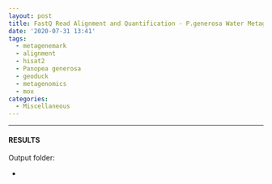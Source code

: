 ```yaml
---
layout: post
title: FastQ Read Alignment and Quantification - P.generosa Water Metagenomic Libraries to MetaGeneMark Assembly with Hisat2 on Mox
date: '2020-07-31 13:41'
tags: 
  - metagenemark
  - alignment
  - hisat2
  - Panopea generosa
  - geoduck
  - metagenomics
  - mox
categories: 
  - Miscellaneous
---
```




---

#### RESULTS

Output folder:

- []()

